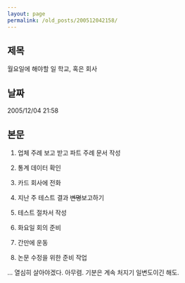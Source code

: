 ```yaml
---
layout: page
permalink: /old_posts/200512042158/
---
```


## 제목
월요일에 해야할 일 학교, 혹은 회사

## 날짜
2005/12/04 21:58

## 본문
1. 업체 주례 보고 받고 파트 주례 문서 작성

2. 통계 데이터 확인

3. 카드 회사에 전화

4. 지난 주 테스트 결과 <strike>변명</strike>보고하기

5. 테스트 절차서 작성

6. 화요일 회의 준비

7. 간만에 운동 

8. 논문 수정을 위한 준비 작업

... 열심히 살아야겠다. 아무렴. 
기분은 계속 처지기 일변도이긴 해도.